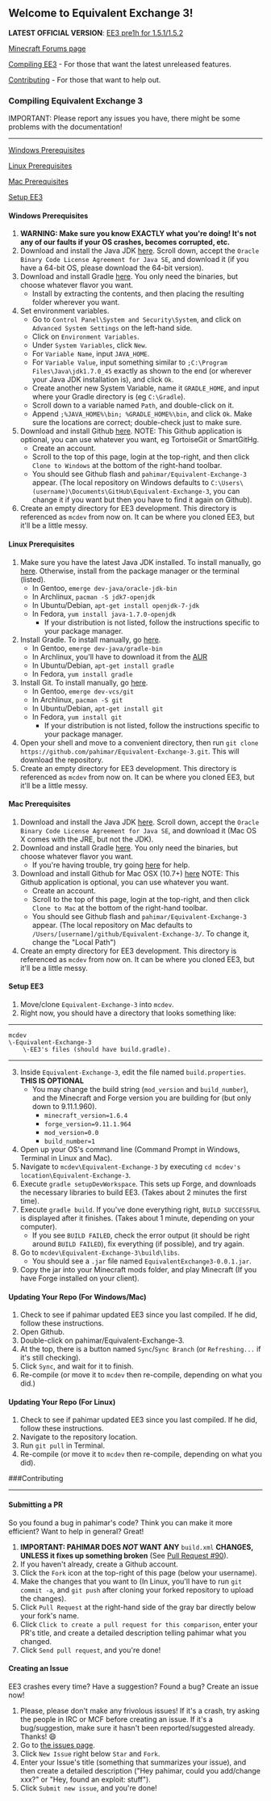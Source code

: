 ## Welcome to Equivalent Exchange 3!
**LATEST OFFICIAL VERSION**:  [EE3 pre1h for 1.5.1/1.5.2](http://adf.ly/PdBNy)

[Minecraft Forums page](http://www.minecraftforum.net/topic/1540010-equivalent-exchange-3)

[Compiling EE3](https://github.com/pahimar/Equivalent-Exchange-3#compiling-equivalent-exchange-3) - For those that want the latest unreleased features.

[Contributing](https://github.com/pahimar/Equivalent-Exchange-3#contributing) - For those that want to help out.

### Compiling Equivalent Exchange 3
IMPORTANT: Please report any issues you have, there might be some problems with the documentation!
***
[Windows Prerequisites](https://github.com/pahimar/Equivalent-Exchange-3#windows-prerequisites)

[Linux Prerequisites](https://github.com/pahimar/Equivalent-Exchange-3#linux-prerequisites)

[Mac Prerequisites](https://github.com/pahimar/Equivalent-Exchange-3#mac-prerequisites)

[Setup EE3](https://github.com/pahimar/Equivalent-Exchange-3#setup-ee3)

#### Windows Prerequisites
1. **WARNING:  Make sure you know EXACTLY what you're doing!  It's not any of our faults if your OS crashes, becomes corrupted, etc.**
2. Download and install the Java JDK [here](http://www.oracle.com/technetwork/java/javase/downloads/jdk7-downloads-1880260.html).  Scroll down, accept the `Oracle Binary Code License Agreement for Java SE`, and download it (if you have a 64-bit OS, please download the 64-bit version).
3. Download and install Gradle [here](http://www.gradle.org/downloads).  You only need the binaries, but choose whatever flavor you want.
	* Install by extracting the contents, and then placing the resulting folder wherever you want.
4. Set environment variables.
    * Go to `Control Panel\System and Security\System`, and click on `Advanced System Settings` on the left-hand side.
    * Click on `Environment Variables`.
    * Under `System Variables`, click `New`.
    * For `Variable Name`, input `JAVA_HOME`.
    * For `Variable Value`, input something similar to `;C:\Program Files\Java\jdk1.7.0_45` exactly as shown to the end (or wherever your Java JDK installation is), and click `Ok`.
	* Create another new System Variable, name it `GRADLE_HOME`, and input where your Gradle directory is (eg `C:\Gradle`).
    * Scroll down to a variable named `Path`, and double-click on it.
    * Append `;%JAVA_HOME%\bin; %GRADLE_HOME%\bin`, and click `Ok`.  Make sure the locations are correct; double-check just to make sure.
5. Download and install Github [here](http://windows.github.com/).  NOTE: This Github application is optional, you can use whatever you want, eg TortoiseGit or SmartGitHg.
    * Create an account.
    * Scroll to the top of this page, login at the top-right, and then click `Clone to Windows` at the bottom of the right-hand toolbar.
    * You should see Github flash and `pahimar/Equivalent-Exchange-3` appear.  (The local repository on Windows defaults to `C:\Users\(username)\Documents\GitHub\Equivalent-Exchange-3`, you can change it if you want but then you have to find it again on Github).
6. Create an empty directory for EE3 development.  This directory is referenced as `mcdev` from now on.  It can be where you cloned EE3, but it'll be a little messy.

#### Linux Prerequisites
1. Make sure you have the latest Java JDK installed.  To install manually, go [here](http://www.oracle.com/technetwork/java/javase/downloads/jdk7-downloads-1880260.html).  Otherwise, install from the package manager or the terminal (listed).
    * In Gentoo, `emerge dev-java/oracle-jdk-bin`
    * In Archlinux, `pacman -S jdk7-openjdk`
    * In Ubuntu/Debian, `apt-get install openjdk-7-jdk`
    * In Fedora, `yum install java-1.7.0-openjdk`
        * If your distribution is not listed, follow the instructions specific to your package manager.
2. Install Gradle.  To install manually, go [here](http://www.gradle.org/downloads).
	* In Gentoo, `emerge dev-java/gradle-bin`
	* In Archlinux, you'll have to download it from the [AUR](https://aur.archlinux.org/packages/gradle)
	* In Ubuntu/Debian, `apt-get install gradle`
	* In Fedora, `yum install gradle`
3. Install Git.  To install manually, go [here](http://git-scm.com/).
    * In Gentoo, `emerge dev-vcs/git`
    * In Archlinux, `pacman -S git`
    * In Ubuntu/Debian, `apt-get install git`
    * In Fedora, `yum install git`
        * If your distribution is not listed, follow the instructions specific to your package manager.
4. Open your shell and move to a convenient directory, then run `git clone https://github.com/pahimar/Equivalent-Exchange-3.git`.  This will download the repository.
5. Create an empty directory for EE3 development.  This directory is referenced as `mcdev` from now on.  It can be where you cloned EE3, but it'll be a little messy.

#### Mac Prerequisites
1. Download and install the Java JDK [here](http://www.oracle.com/technetwork/java/javase/downloads/jdk7-downloads-1880260.html).  Scroll down, accept the `Oracle Binary Code License Agreement for Java SE`, and download it (Mac OS X comes with the JRE, but not the JDK).
2. Download and install Gradle [here](http://www.gradle.org/downloads).  You only need the binaries, but choose whatever flavor you want.
	* If you're having trouble, try going [here](http://www.cerebro.com.au/2013/08/01/java-gradle-install-gradle-in-mac-osx/) for help.
3. Download and install Github for Mac OSX (10.7+) [here](http://mac.github.com/) NOTE: This Github application is optional, you can use whatever you want.
    * Create an account.
    * Scroll to the top of this page, login at the top-right, and then click `Clone to Mac` at the bottom of the right-hand toolbar.
    * You should see Github flash and `pahimar/Equivalent-Exchange-3` appear.  (The local repository on Mac defaults to `/Users/[username]/github/Equivalent-Exchange-3/`.  To change it, change the "Local Path")
4. Create an empty directory for EE3 development.  This directory is referenced as `mcdev` from now on.  It can be where you cloned EE3, but it'll be a little messy.

#### Setup EE3
1. Move/clone `Equivalent-Exchange-3` into `mcdev`.
2. Right now, you should have a directory that looks something like:

***
	mcdev
	\-Equivalent-Exchange-3
		\-EE3's files (should have build.gradle).
***

3. Inside `Equivalent-Exchange-3`, edit the file named `build.properties`.  **THIS IS OPTIONAL**
    * You may change the build string (`mod_version` and `build_number`), and the Minecraft and Forge version you are building for (but only down to 9.11.1.960).
        * `minecraft_version=1.6.4`
        * `forge_version=9.11.1.964`
        * `mod_version=0.0`
        * `build_number=1`
4. Open up your OS's command line (Command Prompt in Windows, Terminal in Linux and Mac).
5. Navigate to `mcdev\Equivalent-Exchange-3` by executing `cd mcdev's location\Equivalent-Exchange-3`.
6. Execute `gradle setupDevWorkspace`. This sets up Forge, and downloads the necessary libraries to build EE3. (Takes about 2 minutes the first time).
7. Execute `gradle build`. If you've done everything right, `BUILD SUCCESSFUL` is displayed after it finishes. (Takes about 1 minute, depending on your computer).
    * If you see `BUILD FAILED`, check the error output (it should be right around `BUILD FAILED`), fix everything (if possible), and try again.
8. Go to `mcdev\Equivalent-Exchange-3\build\libs`.
    *  You should see a `.jar` file named `EquivalentExchange3-0.0.1.jar`.
9. Copy the jar into your Minecraft mods folder, and play Minecraft (If you have Forge installed on your client).

#### Updating Your Repo (For Windows/Mac)
1. Check to see if pahimar updated EE3 since you last compiled.  If he did, follow these instructions.
2. Open Github.
3. Double-click on pahimar/Equivalent-Exchange-3.
4. At the top, there is a button named `Sync`/`Sync Branch` (or `Refreshing...` if it's still checking).
5. Click `Sync`, and wait for it to finish.
6. Re-compile (or move it to `mcdev` then re-compile, depending on what you did.)

#### Updating Your Repo (For Linux)
1. Check to see if pahimar updated EE3 since you last compiled.  If he did, follow these instructions.
2. Navigate to the repository location.
3. Run `git pull` in Terminal.
4. Re-compile (or move it to `mcdev` then re-compile, depending on what you did).

###Contributing
***
#### Submitting a PR
So you found a bug in pahimar's code?  Think you can make it more efficient?  Want to help in general?  Great!

1. **IMPORTANT:  PAHIMAR DOES *NOT* WANT ANY** `build.xml` **CHANGES, UNLESS it fixes up something broken** (See [Pull Request #90](https://github.com/pahimar/Equivalent-Exchange-3/pull/90)).
2. If you haven't already, create a Github account.
3. Click the `Fork` icon at the top-right of this page (below your username).
4. Make the changes that you want to (In Linux, you'll have to run `git commit -a`, and `git push` after cloning your forked repository to upload the changes).
5. Click `Pull Request` at the right-hand side of the gray bar directly below your fork's name.
6. Click `Click to create a pull request for this comparison`, enter your PR's title, and create a detailed description telling pahimar what you changed.
7. Click `Send pull request`, and you're done!

#### Creating an Issue
EE3 crashes every time?  Have a suggestion?  Found a bug?  Create an issue now!

1. Please, please don't make any frivolous issues!  If it's a crash, try asking the people in IRC or MCF before creating an issue.  If it's a bug/suggestion, make sure it hasn't been reported/suggested already.  Thanks! :smile:
2. Go to [the issues page](http://github.com/pahimar/Equivalent-Exchange-3/issues).
3. Click `New Issue` right below `Star` and `Fork`.
4. Enter your Issue's title (something that summarizes your issue), and then create a detailed description ("Hey pahimar, could you add/change xxx?" or "Hey, found an exploit:  stuff").
5. Click `Submit new issue`, and you're done!
